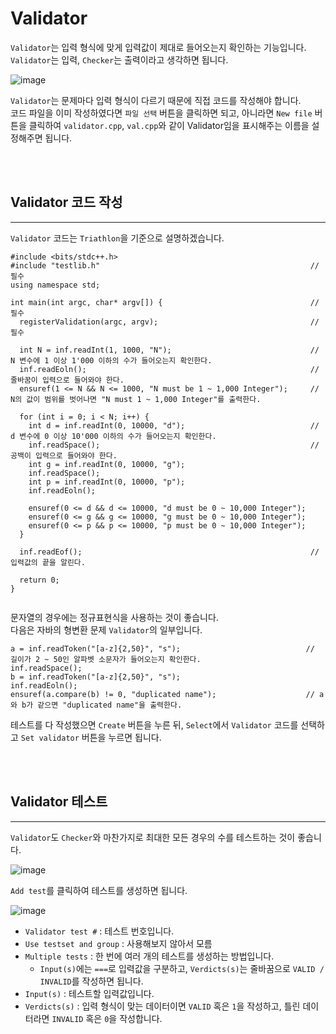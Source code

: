 # Validator

```Validator```는 입력 형식에 맞게 입력값이 제대로 들어오는지 확인하는 기능입니다.  
```Validator```는 입력, ```Checker```는 출력이라고 생각하면 됩니다.  

![image](https://user-images.githubusercontent.com/79046106/204006042-9777bb05-1f49-42ab-ab83-03b41528385f.png)

```Validator```는 문제마다 입력 형식이 다르기 때문에 직접 코드를 작성해야 합니다.  
코드 파일을 이미 작성하였다면 ```파일 선택``` 버튼을 클릭하면 되고, 아니라면 ```New file``` 버튼을 클릭하여 ```validator.cpp```, ```val.cpp```와 같이 Validator임을 표시해주는 이름을 설정해주면 됩니다.  

</br>
</br>

## Validator 코드 작성
---

```Validator``` 코드는 ```Triathlon```을 기준으로 설명하겠습니다.

```
#include <bits/stdc++.h>
#include "testlib.h"                                               // 필수
using namespace std;
 
int main(int argc, char* argv[]) {                                 // 필수
  registerValidation(argc, argv);                                  // 필수
 
  int N = inf.readInt(1, 1000, "N");                               // N 변수에 1 이상 1'000 이하의 수가 들어오는지 확인한다.
  inf.readEoln();                                                  // 줄바꿈이 입력으로 들어와야 한다.
  ensuref(1 <= N && N <= 1000, "N must be 1 ~ 1,000 Integer");     // N의 값이 범위를 벗어나면 "N must 1 ~ 1,000 Integer"를 출력한다.
 
  for (int i = 0; i < N; i++) {
    int d = inf.readInt(0, 10000, "d");                            // d 변수에 0 이상 10'000 이하의 수가 들어오는지 확인한다.
    inf.readSpace();                                               // 공백이 입력으로 들어와야 한다.
    int g = inf.readInt(0, 10000, "g");
    inf.readSpace();
    int p = inf.readInt(0, 10000, "p");
    inf.readEoln();
 
    ensuref(0 <= d && d <= 10000, "d must be 0 ~ 10,000 Integer");
    ensuref(0 <= g && g <= 10000, "g must be 0 ~ 10,000 Integer");
    ensuref(0 <= p && p <= 10000, "p must be 0 ~ 10,000 Integer");
  }
	
  inf.readEof();                                                   // 입력값의 끝을 알린다.
  
  return 0;
}
  
```  
문자열의 경우에는 정규표현식을 사용하는 것이 좋습니다.  
다음은 자바의 형변환 문제 ```Validator```의 일부입니다.  
```text
a = inf.readToken("[a-z]{2,50}", "s");                            // 길이가 2 ~ 50인 알파벳 소문자가 들어오는지 확인한다.
inf.readSpace();
b = inf.readToken("[a-z]{2,50}", "s");
inf.readEoln();
ensuref(a.compare(b) != 0, "duplicated name");                    // a와 b가 같으면 "duplicated name"을 출력한다.
```  

테스트를 다 작성했으면 ```Create``` 버튼을 누른 뒤, ```Select```에서 ```Validator``` 코드를 선택하고 ```Set validator``` 버튼을 누르면 됩니다.

</br>
</br>

## Validator 테스트
---

```Validator```도 ```Checker```와 마찬가지로 최대한 모든 경우의 수를 테스트하는 것이 좋습니다.  

![image](https://user-images.githubusercontent.com/79046106/204009261-b0d1e653-3fa7-4546-ac8b-ca28bd222c00.png)

```Add test```를 클릭하여 테스트를 생성하면 됩니다.  

![image](https://user-images.githubusercontent.com/79046106/204010050-4f395a8f-6ab3-408a-be58-24e3bc139272.png)

- ```Validator test #``` : 테스트 번호입니다.
- ```Use testset and group``` : 사용해보지 않아서 모름
- ```Multiple tests``` : 한 번에 여러 개의 테스트를 생성하는 방법입니다.  
  - ```Input(s)```에는 ```===```로 입력값을 구분하고, ```Verdicts(s)```는 줄바꿈으로 ```VALID / INVALID```를 작성하면 됩니다.  
- ```Input(s)``` : 테스트할 입력값입니다.
- ```Verdicts(s)``` : 입력 형식이 맞는 데이터이면 ```VALID``` 혹은 ```1```을 작성하고, 틀린 데이터라면 ```INVALID``` 혹은 ```0```을 작성합니다.
